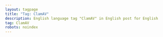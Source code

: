 ```yaml
---
layout: tagpage
title: "Tag: ClamAV"
description: English language tag "ClamAV" in English post for English native people from British CommonWealth.
tag: ClamAV
robots: noindex
---
```

